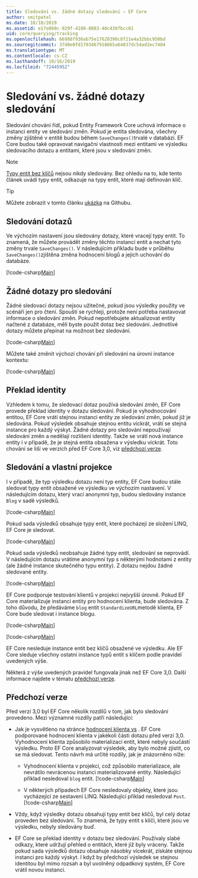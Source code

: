 ```yaml
---
title: Sledování vs. žádné dotazy sledování – EF Core
author: smitpatel
ms.date: 10/10/2019
ms.assetid: e17e060c-929f-4180-8883-40c438fbcc01
uid: core/querying/tracking
ms.openlocfilehash: 66988f936ab75e17620398c8f21e4a32bbc950bd
ms.sourcegitcommit: 37d0e0fd1703467918665a64837dc54ad2ec7484
ms.translationtype: MT
ms.contentlocale: cs-CZ
ms.lasthandoff: 10/16/2019
ms.locfileid: "72445952"
---
```

# <a name="tracking-vs-no-tracking-queries"></a>Sledování vs. žádné dotazy sledování

Sledování chování řídí, pokud Entity Framework Core uchová informace o instanci entity ve sledování změn. Pokud je entita sledována, všechny změny zjištěné v entitě budou během `SaveChanges()`trvalé v databázi. EF Core budou také opravovat navigační vlastnosti mezi entitami ve výsledku sledovacího dotazu a entitami, které jsou v sledování změn.

> [!NOTE]
> [Typy entit bez klíčů](xref:core/modeling/keyless-entity-types) nejsou nikdy sledovány. Bez ohledu na to, kde tento článek uvádí typy entit, odkazuje na typy entit, které mají definován klíč.

> [!TIP]  
> Můžete zobrazit v tomto článku [ukázka](https://github.com/aspnet/EntityFramework.Docs/tree/master/samples/core/Querying) na Githubu.

## <a name="tracking-queries"></a>Sledování dotazů

Ve výchozím nastavení jsou sledovány dotazy, které vracejí typy entit. To znamená, že můžete provádět změny těchto instancí entit a nechat tyto změny trvale `SaveChanges()`. V následujícím příkladu bude v průběhu `SaveChanges()`zjištěna změna hodnocení blogů a jejich uchování do databáze.

[!code-csharp[Main](../../../samples/core/Querying/Tracking/Sample.cs#Tracking)]

## <a name="no-tracking-queries"></a>Žádné dotazy pro sledování

Žádné sledovací dotazy nejsou užitečné, pokud jsou výsledky použity ve scénáři jen pro čtení. Spouští se rychleji, protože není potřeba nastavovat informace o sledování změn. Pokud nepotřebujete aktualizovat entity načtené z databáze, měli byste použít dotaz bez sledování. Jednotlivé dotazy můžete přepínat na možnost bez sledování.

[!code-csharp[Main](../../../samples/core/Querying/Tracking/Sample.cs#NoTracking)]

Můžete také změnit výchozí chování při sledování na úrovni instance kontextu:

[!code-csharp[Main](../../../samples/core/Querying/Tracking/Sample.cs#ContextDefaultTrackingBehavior)]

## <a name="identity-resolution"></a>Překlad identity

Vzhledem k tomu, že sledovací dotaz používá sledování změn, EF Core provede překlad identity v dotazu sledování. Pokud je vyhodnocování entitou, EF Core vrátí stejnou instanci entity ze sledování změn, pokud již je sledována. Pokud výsledek obsahuje stejnou entitu víckrát, vrátí se stejná instance pro každý výskyt. Žádné dotazy pro sledování nepoužívají sledování změn a nedělají rozlišení identity. Takže se vrátí nová instance entity i v případě, že je stejná entita obsažena v výsledku víckrát. Toto chování se liší ve verzích před EF Core 3,0, viz [předchozí verze](#previous-versions).

## <a name="tracking-and-custom-projections"></a>Sledování a vlastní projekce

I v případě, že typ výsledku dotazu není typ entity, EF Core budou stále sledovat typy entit obsažené ve výsledku ve výchozím nastavení. V následujícím dotazu, který vrací anonymní typ, budou sledovány instance `Blog` v sadě výsledků.

[!code-csharp[Main](../../../samples/core/Querying/Tracking/Sample.cs#CustomProjection1)]

Pokud sada výsledků obsahuje typy entit, které pocházejí ze složení LINQ, EF Core je sledovat.

[!code-csharp[Main](../../../samples/core/Querying/Tracking/Sample.cs#CustomProjection2)]

Pokud sada výsledků neobsahuje žádné typy entit, sledování se neprovádí. V následujícím dotazu vrátíme anonymní typ s některými hodnotami z entity (ale žádné instance skutečného typu entity). Z dotazu nejdou žádné sledované entity.

[!code-csharp[Main](../../../samples/core/Querying/Tracking/Sample.cs#CustomProjection3)]

 EF Core podporuje testování klientů v projekci nejvyšší úrovně. Pokud EF Core materializuje instanci entity pro hodnocení klienta, bude sledována. Z toho důvodu, že předáváme `blog` entit `StandardizeURL`metodě klienta, EF Core bude sledovat i instance blogu.

[!code-csharp[Main](../../../samples/core/Querying/Tracking/Sample.cs#ClientProjection)]

[!code-csharp[Main](../../../samples/core/Querying/Tracking/Sample.cs#ClientMethod)]

EF Core nesleduje instance entit bez klíčů obsažené ve výsledku. Ale EF Core sleduje všechny ostatní instance typů entit s klíčem podle pravidel uvedených výše.

Některá z výše uvedených pravidel fungovala jinak než EF Core 3,0. Další informace najdete v tématu [předchozí verze](#previous-versions).

## <a name="previous-versions"></a>Předchozí verze

Před verzí 3,0 byl EF Core několik rozdílů v tom, jak bylo sledování provedeno. Mezi významné rozdíly patří následující:

- Jak je vysvětleno na stránce [hodnocení klienta vs](xref:core/querying/client-eval) . EF Core podporované hodnocení klienta v jakékoli části dotazu před verzí 3,0. Vyhodnocení klienta způsobilo materializaci entit, které nebyly součástí výsledku. Proto EF Core analyzovat výsledek, aby bylo možné zjistit, co se má sledovat. Tento návrh má určité rozdíly, jak je znázorněno níže:
  - Vyhodnocení klienta v projekci, což způsobilo materializace, ale nevrátilo nevrácenou instanci materializované entity. Následující příklad nesledoval `blog` entit.
    [!code-csharp[Main](../../../samples/core/Querying/Tracking/Sample.cs#ClientProjection)]

  - V některých případech EF Core nesledovaly objekty, které jsou vycházející ze sestavení LINQ. Následující příklad nesledoval `Post`.
    [!code-csharp[Main](../../../samples/core/Querying/Tracking/Sample.cs#CustomProjection2)]

- Vždy, když výsledky dotazu obsahují typy entit bez klíčů, byl celý dotaz proveden bez sledování. To znamená, že typy entit s klíči, které jsou ve výsledku, nebyly sledovány buď.
- EF Core se překlad identity v dotazu bez sledování. Používaly slabé odkazy, které udržují přehled o entitách, které již byly vráceny. Takže pokud sada výsledků dotazu obsahuje násobky vícekrát, získáte stejnou instanci pro každý výskyt. I když by předchozí výsledek se stejnou identitou byl mimo rozsah a byl uvolněný odpadkový systém, EF Core vrátil novou instanci.
